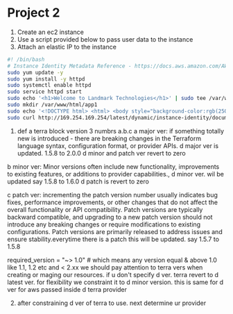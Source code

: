 # Project 2
1) Create an ec2 instance
2) Use a script provided below to pass user data to the instance
3) Attach an elastic IP to the instance


```sh
#! /bin/bash
# Instance Identity Metadata Reference - https://docs.aws.amazon.com/AWSEC2/latest/UserGuide/instance-identity-documents.html
sudo yum update -y
sudo yum install -y httpd
sudo systemctl enable httpd
sudo service httpd start  
sudo echo '<h1>Welcome to Landmark Technologies</h1>' | sudo tee /var/www/html/index.html
sudo mkdir /var/www/html/app1
sudo echo '<!DOCTYPE html> <html> <body style="background-color:rgb(250, 210, 210);"> <h1>Welcome to Landmark Technologies</h1> <p>Terraform Demo</p> <p>Application Version: V1</p> </body></html>' | sudo tee /var/www/html/app1/index.html
sudo curl http://169.254.169.254/latest/dynamic/instance-identity/document -o /var/www/html/app1/metadata.html
```
1) def a terra block
version 3 numbrs  a.b.c
a major ver: if something totally new is introduced - there are breaking changes in the Terraform language syntax, configuration format, or provider APIs.
d major ver is updated. 1.5.8 to 2.0.0  d minor and patch ver revert to zero

b minor ver:   Minor versions often include new functionality, improvements to existing features, or additions to provider capabilities., d minor ver. wil be updated say 1.5.8 to 1.6.0     d patch is revert to zero

c patch ver:  incrementing the patch version number usually indicates bug fixes, performance improvements, or other changes that do not affect the overall functionality or API compatibility.
Patch versions are typically backward compatible, and upgrading to a new patch version should not introduce any breaking changes or require modifications to existing configurations.
Patch versions are primarily released to address issues and ensure stability.everytime there is a patch this will be updated. say 1.5.7 to 1.5.8

 required_version = "~> 1.0" # which means any version equal & above 1.0 like 1.1, 1.2 etc and < 2.xx
 we should pay attention to terra vers when creating or maging our resources.
 if u don't specify d ver. terra revert to d latest ver.
 for flexibility we constraint it to d minor version. this is same for d ver for 
 aws passed inside d terra provider

  2) after constraining d ver of terra to use. next determine ur provider

